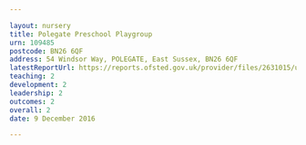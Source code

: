 ```yaml
---

layout: nursery
title: Polegate Preschool Playgroup
urn: 109485
postcode: BN26 6QF
address: 54 Windsor Way, POLEGATE, East Sussex, BN26 6QF
latestReportUrl: https://reports.ofsted.gov.uk/provider/files/2631015/urn/109485.pdf
teaching: 2
development: 2
leadership: 2
outcomes: 2
overall: 2
date: 9 December 2016

---
```

